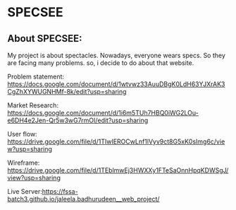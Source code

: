 # SPECSEE

## About SPECSEE: 
My project is about spectacles. Nowadays, everyone wears specs. So they are facing many problems. so, i decide to do about that website.

Problem statement: https://docs.google.com/document/d/1wtvwz33AuuDBgK0LdH63YJXrAK3CgZhXYWUGNHMf-8k/edit?usp=sharing

Market Research: https://docs.google.com/document/d/1i6m5TUh7HBQ0iWG2LOu-e6DH4e2Jen-Qr5w3wG7rmOI/edit?usp=sharing

User flow: https://drive.google.com/file/d/1TIwIEROCwLnf1lVyv9ct8G5xK0sImg6c/view?usp=sharing

Wireframe: https://drive.google.com/file/d/1TEblmwEj3HWXXy1FTeSaOnnHpqKDWSgJ/view?usp=sharing

Live Server:https://fssa-batch3.github.io/jaleela.badhurudeen__web_project/
